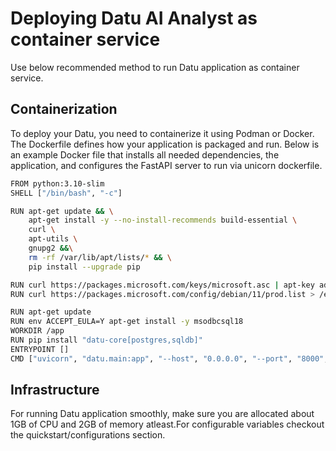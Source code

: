 # Deploying Datu AI Analyst as container service

Use below recommended method to run Datu application as container service.

## Containerization

To deploy your Datu, you need to containerize it using Podman or Docker. The Dockerfile defines how your application is packaged and run. Below is an example Docker file that installs all needed dependencies, the application, and configures the FastAPI server to run via unicorn dockerfile.

```sh
FROM python:3.10-slim
SHELL ["/bin/bash", "-c"]

RUN apt-get update && \
    apt-get install -y --no-install-recommends build-essential \
    curl \
    apt-utils \
    gnupg2 &&\
    rm -rf /var/lib/apt/lists/* && \
    pip install --upgrade pip

RUN curl https://packages.microsoft.com/keys/microsoft.asc | apt-key add -
RUN curl https://packages.microsoft.com/config/debian/11/prod.list > /etc/apt/sources.list.d/mssql-release.list

RUN apt-get update
RUN env ACCEPT_EULA=Y apt-get install -y msodbcsql18
WORKDIR /app
RUN pip install "datu-core[postgres,sqldb]"
ENTRYPOINT [] 
CMD ["uvicorn", "datu.main:app", "--host", "0.0.0.0", "--port", "8000", "--reload"]
```

## Infrastructure

For running Datu application smoothly, make sure you are allocated about 1GB of CPU and 2GB of memory atleast.For configurable variables checkout the quickstart/configurations section.